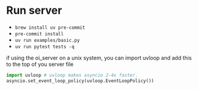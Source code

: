 # Run server

- `brew install uv pre-commit`
- `pre-commit install`
- `uv run examples/basic.py`
- `uv run pytest tests -q`

if using the oi_server on a unix system, you can import uvloop and add this to the top of you server file

```python
import uvloop # uvloop makes asyncio 2-4x faster.
asyncio.set_event_loop_policy(uvloop.EventLoopPolicy())
```
